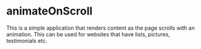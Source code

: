 # animateOnScroll

This is a simple application that renders content as the page scrolls with an animation.
This can be used for websites that have lists, pictures, testimonials etc.
